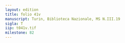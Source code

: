 ```yaml
---
layout: edition
title: folio 41v
manuscript: Turin, Biblioteca Nazionale, MS N.III.19
sigla: T
iip: t041v.tif
milestone: 82
---
```

